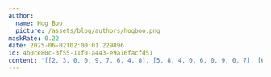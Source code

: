 ```yaml
---
author:
  name: Hog Boo
  picture: /assets/blog/authors/hogboo.png
maskRate: 0.22
date: 2025-06-02T02:00:01.229896
id: 4b0ce80c-3f55-11f0-a443-e9a16facfd51
content: '[[2, 3, 0, 0, 9, 7, 6, 4, 8], [5, 8, 4, 0, 6, 0, 9, 0, 7], [6, 7, 0, 4, 0, 0, 5, 3, 2], [1, 2, 7, 0, 3, 5, 4, 8, 9], [8, 5, 0, 7, 4, 0, 1, 2, 0], [9, 4, 6, 0, 1, 2, 3, 7, 5], [4, 9, 5, 1, 2, 8, 7, 6, 0], [3, 6, 8, 9, 7, 4, 2, 5, 0], [0, 1, 2, 3, 5, 0, 8, 9, 4]]'
---
```

